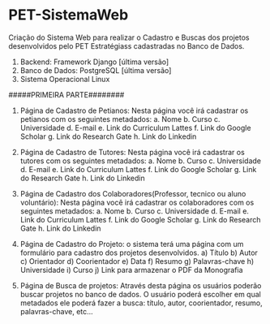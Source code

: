 # PET-SistemaWeb

Criação do Sistema Web para realizar o Cadastro e Buscas dos projetos desenvolvidos pelo PET Estratégiass cadastradas no Banco de Dados.
1. Backend: Framework Django [última versão]
2. Banco de Dados: PostgreSQL [última versão]
4. Sistema Operacional Linux

#####PRIMEIRA PARTE########
1. Página de Cadastro de Petianos: Nesta página você irá cadastrar os petianos com os seguintes metadados:
a. Nome 
b. Curso 
c. Universidade 
d. E-mail
e. Link do Curriculum Lattes 
f. Link do Google Scholar
g. Link do Research Gate
h. Link do Linkedin

2. Página de Cadastro de Tutores: Nesta página você irá cadastrar os tutores com os seguintes metadados:
a. Nome
b. Curso 
c. Universidade 
d. E-mail
e. Link do Curriculum Lattes 
f. Link do Google Scholar
g. Link do Research Gate
h. Link do Linkedin

3. Página de Cadastro dos Colaboradores(Professor, tecnico ou aluno voluntário): Nesta página você irá cadastrar os colaboradores com os seguintes metadados:
a. Nome 
b. Curso 
c. Universidade 
d. E-mail
e. Link do Curriculum Lattes 
f. Link do Google Scholar
g. Link do Research Gate
h. Link do Linkedin

4. Página de Cadastro do Projeto: o sistema terá uma página com um formulário para cadastro dos projetos desenvolvidos.
a) Título
b) Autor 
c) Orientador
d) Coorientador
e) Data
f) Resumo
g) Palavras-chave 
h) Universidade
i) Curso 
j) Link para armazenar o PDF da Monografia

5. Página de Busca de projetos: Através desta página os usuários poderão buscar projetos no banco de dados. O usuário poderá escolher em qual metadados ele poderá fazer a busca: título, autor, coorientador, resumo, palavras-chave, etc...
